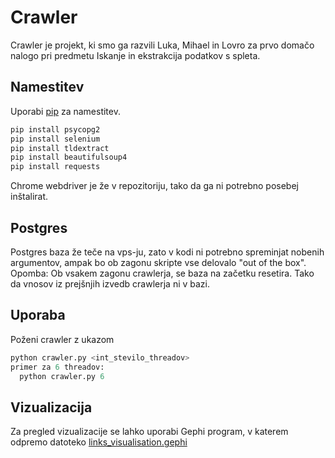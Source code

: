 # Crawler

Crawler je projekt, ki smo ga razvili Luka, Mihael in Lovro za prvo domačo nalogo pri predmetu Iskanje in ekstrakcija podatkov s spleta.


## Namestitev

Uporabi [pip](https://pip.pypa.io/en/stable/) za namestitev.

```bash
pip install psycopg2
pip install selenium
pip install tldextract
pip install beautifulsoup4
pip install requests
```
Chrome webdriver je že v repozitoriju, tako da ga ni potrebno posebej inštalirat.
## Postgres

Postgres baza že teče na vps-ju, zato v kodi ni potrebno spreminjat nobenih argumentov, ampak bo ob zagonu skripte vse delovalo "out of the box".   
Opomba: Ob vsakem zagonu crawlerja, se baza na začetku resetira. Tako da vnosov iz prejšnjih izvedb crawlerja ni v bazi.

## Uporaba

Poženi crawler z ukazom 
```python
python crawler.py <int_stevilo_threadov>
primer za 6 threadov:
  python crawler.py 6
```

## Vizualizacija

Za pregled vizualizacije se lahko uporabi Gephi program, v katerem odpremo datoteko [links_visualisation.gephi](/links_visualisation.gephi)